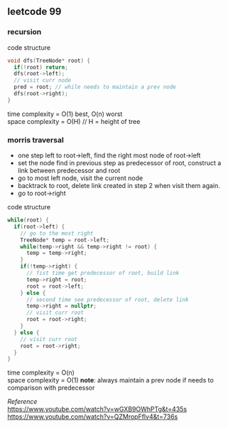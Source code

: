 leetcode 99
---------------------
### recursion ###
code structure
```cpp
void dfs(TreeNode* root) {
  if(!root) return;
  dfs(root->left);
  // visit curr node
  pred = root; // while needs to maintain a prev node
  dfs(root->right);
}
```
time complexity = O(1) best, O(n) worst<br/>
space complexity = O(H) // H = height of tree
### morris traversal ###
- one step left to root->left, find the right most node of root->left
- set the node find in previous step as predecessor of root, construct a link between predecessor and root
- go to most left node, visit the current node
- backtrack to root, delete link created in step 2 when visit them again.
- go to root->right

code structure
```cpp
while(root) {
  if(root->left) {
    // go to the most right
    TreeNode* temp = root->left;
    while(temp->right && temp->right != root) {
      temp = temp->right;
    }
    if(!temp->right) {
      // fist time get predecessor of root, build link
      temp->right = root;
      root = root->left;
    } else {
      // second time see predecessor of root, delete link
      temp->right = nullptr;
      // visit curr root
      root = root->right;
    }
  } else {
    // visit curr root
    root = root->right;
  }
}
```
 
 time complexity = O(n)<br/>
 space complexity = O(1)
 **note**:
always maintain a prev node if needs to comparison with predecessor
 
*Reference*<br/>
https://www.youtube.com/watch?v=wGXB9OWhPTg&t=435s<br/>
https://www.youtube.com/watch?v=QZMropFflv4&t=736s
